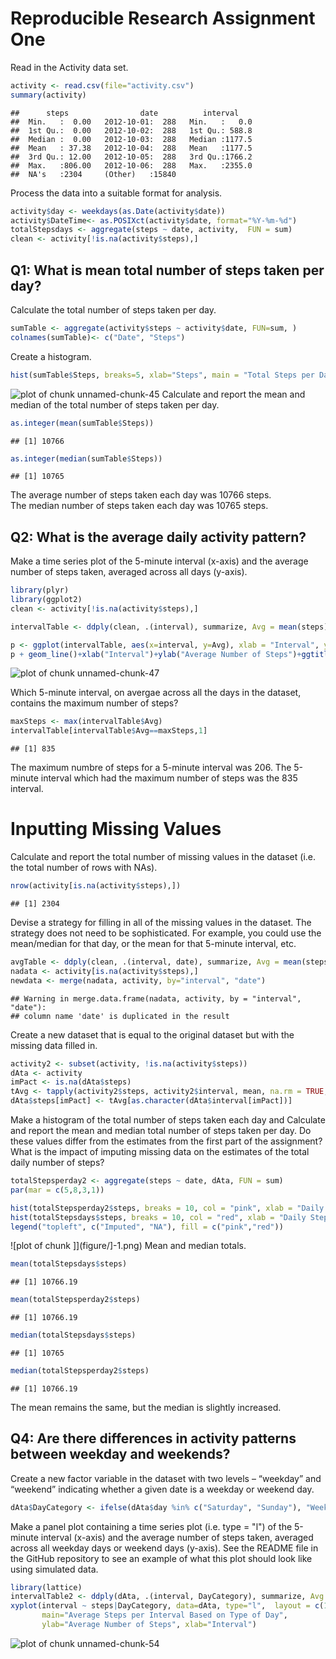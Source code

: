 Reproducible Research Assignment One
=====================================

Read in the Activity data set.  

```r
activity <- read.csv(file="activity.csv")
summary(activity)
```

```
##      steps                date          interval     
##  Min.   :  0.00   2012-10-01:  288   Min.   :   0.0  
##  1st Qu.:  0.00   2012-10-02:  288   1st Qu.: 588.8  
##  Median :  0.00   2012-10-03:  288   Median :1177.5  
##  Mean   : 37.38   2012-10-04:  288   Mean   :1177.5  
##  3rd Qu.: 12.00   2012-10-05:  288   3rd Qu.:1766.2  
##  Max.   :806.00   2012-10-06:  288   Max.   :2355.0  
##  NA's   :2304     (Other)   :15840
```
Process the data into a suitable format for analysis.  

```r
activity$day <- weekdays(as.Date(activity$date))
activity$DateTime<- as.POSIXct(activity$date, format="%Y-%m-%d")
totalStepsdays <- aggregate(steps ~ date, activity,  FUN = sum)
clean <- activity[!is.na(activity$steps),]
```

Q1: What is mean total number of steps taken per day?
-----------------------------------------------------
Calculate the total number of steps taken per day.

```r
sumTable <- aggregate(activity$steps ~ activity$date, FUN=sum, )
colnames(sumTable)<- c("Date", "Steps")
```
Create a histogram.

```r
hist(sumTable$Steps, breaks=5, xlab="Steps", main = "Total Steps per Day")
```

![plot of chunk unnamed-chunk-45](figure/unnamed-chunk-45-1.png)
Calculate and report the mean and median of the total number of steps taken per day.

```r
as.integer(mean(sumTable$Steps))
```

```
## [1] 10766
```

```r
as.integer(median(sumTable$Steps))
```

```
## [1] 10765
```
The average number of steps taken each day was 10766 steps.  
The median number of steps taken each day was 10765 steps.  

Q2: What is the average daily activity pattern?
------------------------------------------------

Make a time series plot of the 5-minute interval (x-axis) and the average number of steps taken, averaged across all days (y-axis).

```r
library(plyr)
library(ggplot2)
clean <- activity[!is.na(activity$steps),]

intervalTable <- ddply(clean, .(interval), summarize, Avg = mean(steps))

p <- ggplot(intervalTable, aes(x=interval, y=Avg), xlab = "Interval", ylab="Average Number of Steps")
p + geom_line()+xlab("Interval")+ylab("Average Number of Steps")+ggtitle("Average Number of Steps per Interval")
```

![plot of chunk unnamed-chunk-47](figure/unnamed-chunk-47-1.png)

Which 5-minute interval, on avergae across all the days in the dataset, contains the maximum number of steps?

```r
maxSteps <- max(intervalTable$Avg)
intervalTable[intervalTable$Avg==maxSteps,1]
```

```
## [1] 835
```
The maximum numbre of steps for a 5-minute interval was 206.
The 5-minute interval which had the maximum number of steps was the 835 interval.

Inputting Missing Values
=========================

Calculate and report the total number of missing values in the dataset (i.e. the total number of rows with NAs).

```r
nrow(activity[is.na(activity$steps),])
```

```
## [1] 2304
```

Devise a strategy for filling in all of the missing values in the dataset. The strategy does not need to be sophisticated. For example, you could use the mean/median for that day, or the mean for that 5-minute interval, etc.


```r
avgTable <- ddply(clean, .(interval, date), summarize, Avg = mean(steps))
nadata <- activity[is.na(activity$steps),]
newdata <- merge(nadata, activity, by="interval", "date")
```

```
## Warning in merge.data.frame(nadata, activity, by = "interval", "date"):
## column name 'date' is duplicated in the result
```
Create a new dataset that is equal to the original dataset but with the missing data filled in.

```r
activity2 <- subset(activity, !is.na(activity$steps))
dAta <- activity
imPact <- is.na(dAta$steps)
tAvg <- tapply(activity2$steps, activity2$interval, mean, na.rm = TRUE, simplify = T)
dAta$steps[imPact] <- tAvg[as.character(dAta$interval[imPact])]
```
Make a histogram of the total number of steps taken each day and Calculate and report the mean and median total number of steps taken per day. Do these values differ from the estimates from the first part of the assignment? What is the impact of imputing missing data on the estimates of the total daily number of steps?


```r
totalStepsperday2 <- aggregate(steps ~ date, dAta, FUN = sum)
par(mar = c(5,8,3,1))

hist(totalStepsperday2$steps, breaks = 10, col = "pink", xlab = "Daily Steps", main = "Total Steps In A Day")
hist(totalStepsdays$steps, breaks = 10, col = "red", xlab = "Daily Steps", main = "Total Steps In A Day", add=T) 
legend("topleft", c("Imputed", "NA"), fill = c("pink","red"))
```

![plot of chunk ]](figure/]-1.png)
Mean and median totals.

```r
mean(totalStepsdays$steps)
```

```
## [1] 10766.19
```

```r
mean(totalStepsperday2$steps)
```

```
## [1] 10766.19
```

```r
median(totalStepsdays$steps)
```

```
## [1] 10765
```

```r
median(totalStepsperday2$steps)
```

```
## [1] 10766.19
```
The mean remains the same, but the median is slightly increased.

Q4: Are there differences in activity patterns between weekday and weekends?
-----------------------------------------------------------------------------

Create a new factor variable in the dataset with two levels – “weekday” and “weekend” indicating whether a given date is a weekday or weekend day.


```r
dAta$DayCategory <- ifelse(dAta$day %in% c("Saturday", "Sunday"), "Weekend", "Weekday")
```
Make a panel plot containing a time series plot (i.e. type = "l") of the 5-minute interval (x-axis) and the average number of steps taken, averaged across all weekday days or weekend days (y-axis). See the README file in the GitHub repository to see an example of what this plot should look like using simulated data.


```r
library(lattice)
intervalTable2 <- ddply(dAta, .(interval, DayCategory), summarize, Avg = mean(steps))
xyplot(interval ~ steps|DayCategory, data=dAta, type="l",  layout = c(1,2),
       main="Average Steps per Interval Based on Type of Day", 
       ylab="Average Number of Steps", xlab="Interval")
```

![plot of chunk unnamed-chunk-54](figure/unnamed-chunk-54-1.png)
